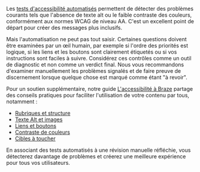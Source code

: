 Les [tests d'accessibilité automatisés]({{site.baseurl}}/help/accessibility/#automated-accessibility-testing) permettent de détecter des problèmes courants tels que l'absence de texte alt ou le faible contraste des couleurs, conformément aux normes WCAG de niveau AA. C'est un excellent point de départ pour créer des messages plus inclusifs.

Mais l'automatisation ne peut pas tout saisir. Certaines questions doivent être examinées par un œil humain, par exemple si l'ordre des priorités est logique, si les liens et les boutons sont clairement étiquetés ou si vos instructions sont faciles à suivre. Considérez ces contrôles comme un outil de diagnostic et non comme un verdict final. Nous vous recommandons d'examiner manuellement les problèmes signalés et de faire preuve de discernement lorsque quelque chose est marqué comme étant "à revoir".

Pour un soutien supplémentaire, notre guide [L'accessibilité à Braze]({{site.baseurl}}/help/accessibility) partage des conseils pratiques pour faciliter l'utilisation de votre contenu par tous, notamment :

- [Rubriques et structure]({{site.baseurl}}/help/accessibility/#content)
- [Texte Alt et images]({{site.baseurl}}/help/accessibility/#images) 
- [Liens et boutons]({{site.baseurl}}/help/accessibility/#links)
- [Contraste de couleurs]({{site.baseurl}}/help/accessibility/#color-contrast)
- [Cibles à toucher]({{site.baseurl}}/help/accessibility/#touch-targets)

En associant des tests automatisés à une révision manuelle réfléchie, vous détecterez davantage de problèmes et créerez une meilleure expérience pour tous vos utilisateurs.